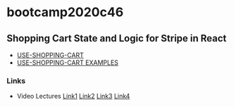 # bootcamp2020c46

## Shopping Cart State and Logic for Stripe in React

- [USE-SHOPPING-CART](https://useshoppingcart.com/)
- [USE-SHOPPING-CART EXAMPLES](https://github.com/dayhaysoos/use-shopping-cart/tree/master/examples)

### Links

- Video Lectures [Link1](https://www.youtube.com/watch?v=tYGlZI4OPIs&ab_channel=PanacloudServerlessSaaSTraining) [Link2](https://www.facebook.com/zeeshanhanif/videos/10224984117135014/) [Link3](https://www.youtube.com/watch?v=gsfKhhB9_0M&ab_channel=PanacloudServerlessSaaSTraininginUrdu) [Link4](https://www.facebook.com/zeeshanhanif/videos/10224993742615645/)
